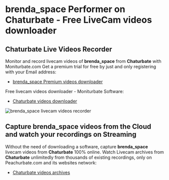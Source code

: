 # brenda_space Performer on Chaturbate - Free LiveCam videos downloader

## Chaturbate Live Videos Recorder

Monitor and record livecam videos of **brenda_space** from **Chaturbate** with Moniturbate.com
Get a premium trial for free by just and only registering with your Email address:
* [brenda_space Premium videos downloader](https://moniturbate.com/request-demo-licence-key.html)

Free livecam videos downloader - Moniturbate Software:
* [Chaturbate videos downloader](https://moniturbate.com/moniturbate-download-software.html)

![brenda_space livecam videos recorder](https://peachurnet.com/templates/moniturbate-software.png)


## Capture brenda_space videos from the Cloud and watch your recordings on Streaming

Without the need of downloading a software, capture **brenda_space** livecam videos from **Chaturbate** 100% online.
Watch Livecam archives from **Chaturbate** unlimitedly from thousands of existing recordings, only on Peachurbate.com and its websites network:
* [Chaturbate videos archives](https://peachurnet.com/)